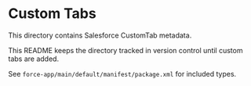 # Custom Tabs

This directory contains Salesforce CustomTab metadata.

This README keeps the directory tracked in version control until custom tabs are added.

See `force-app/main/default/manifest/package.xml` for included types.
